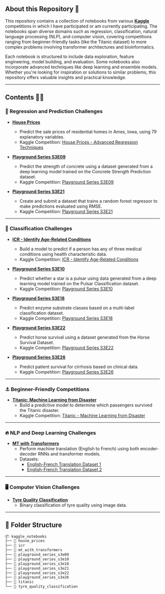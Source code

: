 ## **About this Repository** 📜

This repository contains a collection of notebooks from various [**Kaggle**](https://www.kaggle.com/) competitions in which I have participated or am currently participating. The notebooks span diverse domains such as regression, classification, natural language processing (NLP), and computer vision, covering competitions ranging from beginner-friendly tasks (like the Titanic dataset) to more complex problems involving transformer architectures and bioinformatics.

Each notebook is structured to include data exploration, feature engineering, model building, and evaluation. Some notebooks also incorporate advanced techniques like deep learning and ensemble models. Whether you're looking for inspiration or solutions to similar problems, this repository offers valuable insights and practical knowledge.

---

## **Contents** 🕵️‍♂️

### 🎯 **Regression and Prediction Challenges**

- [**House Prices**](https://github.com/mateuszk098/kaggle_notebooks/tree/master/house_prices)  
   - Predict the sale prices of residential homes in Ames, Iowa, using 79 explanatory variables.
   - Kaggle Competition: [House Prices - Advanced Regression Techniques](https://www.kaggle.com/competitions/house-prices-advanced-regression-techniques)

- [**Playground Series S3E09**](https://github.com/mateuszk098/kaggle_notebooks/tree/master/playground_series_s3e09)  
   - Predict the strength of concrete using a dataset generated from a deep learning model trained on the Concrete Strength Prediction dataset.
   - Kaggle Competition: [Playground Series S3E09](https://www.kaggle.com/competitions/playground-series-s3e9)

- [**Playground Series S3E21**](https://github.com/mateuszk098/kaggle_notebooks/tree/master/playground_series_s3e21)  
   - Create and submit a dataset that trains a random forest regressor to make predictions evaluated using RMSE.
   - Kaggle Competition: [Playground Series S3E21](https://www.kaggle.com/competitions/playground-series-s3e21)

---

### 🧠 **Classification Challenges**

- [**ICR - Identify Age-Related Conditions**](https://github.com/mateuszk098/kaggle_notebooks/tree/master/icr)  
   - Build a model to predict if a person has any of three medical conditions using health characteristic data.
   - Kaggle Competition: [ICR - Identify Age-Related Conditions](https://www.kaggle.com/competitions/icr-identify-age-related-conditions)

- [**Playground Series S3E10**](https://github.com/mateuszk098/kaggle_notebooks/tree/master/playground_series_s3e10)  
   - Predict whether a star is a pulsar using data generated from a deep learning model trained on the Pulsar Classification dataset.
   - Kaggle Competition: [Playground Series S3E10](https://www.kaggle.com/competitions/playground-series-s3e10)

- [**Playground Series S3E18**](https://github.com/mateuszk098/kaggle_notebooks/tree/master/playground_series_s3e18)  
   - Predict enzyme substrate classes based on a multi-label classification dataset.
   - Kaggle Competition: [Playground Series S3E18](https://www.kaggle.com/competitions/playground-series-s3e18)

- [**Playground Series S3E22**](https://github.com/mateuszk098/kaggle_notebooks/tree/master/playground_series_s3e22)  
   - Predict horse survival using a dataset generated from the Horse Survival Dataset.
   - Kaggle Competition: [Playground Series S3E22](https://www.kaggle.com/competitions/playground-series-s3e22)

- [**Playground Series S3E26**](https://github.com/mateuszk098/kaggle_notebooks/tree/master/playground_series_s3e26)  
   - Predict patient survival for cirrhosis based on clinical data.
   - Kaggle Competition: [Playground Series S3E26](https://www.kaggle.com/competitions/playground-series-s3e26)

---

### ⚓ **Beginner-Friendly Competitions**

- [**Titanic: Machine Learning from Disaster**](https://github.com/mateuszk098/kaggle_notebooks/tree/master/titanic)  
   - Build a predictive model to determine which passengers survived the Titanic disaster.
   - Kaggle Competition: [Titanic - Machine Learning from Disaster](https://www.kaggle.com/competitions/titanic/overview)

---

### 🔥 **NLP and Deep Learning Challenges**

- [**MT with Transformers**](https://github.com/mateuszk098/kaggle_notebooks/tree/master/mt_with_transformers)  
   - Perform machine translation (English to French) using both encoder-decoder RNNs and transformer models.
   - Datasets:
     - [English-French Translation Dataset 1](https://www.kaggle.com/datasets/devicharith/language-translation-englishfrench)
     - [English-French Translation Dataset 2](https://www.kaggle.com/datasets/dhruvildave/en-fr-translation-dataset)

---

### 🖥️ **Computer Vision Challenges**

- [**Tyre Quality Classification**](https://github.com/mateuszk098/kaggle_notebooks/tree/master/tyre_quality_classification)  
   - Binary classification of tyre quality using image data.

---

## 📂 **Folder Structure**

```bash
📦 kaggle_notebooks
├── 📂 house_prices
├── 📂 icr
├── 📂 mt_with_transformers
├── 📂 playground_series_s3e09
├── 📂 playground_series_s3e10
├── 📂 playground_series_s3e18
├── 📂 playground_series_s3e21
├── 📂 playground_series_s3e22
├── 📂 playground_series_s3e26
├── 📂 titanic
└── 📂 tyre_quality_classification